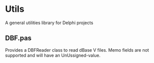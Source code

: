 # Utils
A general utilities library for Delphi projects

## DBF.pas
Provides a DBFReader class to read dBase V files. Memo fields are not supported and will have an UnUssigned-value.
